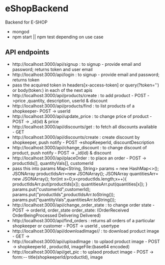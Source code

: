 # eShopBackend
Backend for E-SHOP

- mongod
- npm start || npm test depending on use case

## API endpoints
- http://localhost:3000/api/signup : to signup - provide email and password; returns token and user email
- http://localhost:3000/api/login : to signup - provide email and password; returns token
- pass the acquired token in headers[x-access-token] or query(?token='<token>') or body(token:<token>) in each of the next apis
- http://localhost:3000/api/products/create : to add product - POST ->price ,quantity, description, userId & discount
- http://localhost:3000/api/products/find : to list products of a shopkeeper- POST -> userId
- http://localhost:3000/api/update_price : to change price of product - POST -> _id(id) & price
- http://localhost:3000/api/discounts/get : to fetch all discounts available - GET
- http://localhost:3000/api/discounts/create :  create discount by shopkeeper, push notify - POST ->shopKeeperId, discountDescription
- http://localhost:3000/api/change_discount : to change discount of product, push notify - POST -> _id(id) & discount
- http://localhost:3000/api/placeOrder : to place an order - POST -> productIds[], quantityVals[], customerId
- pass this into params
                            Map<String, String> params = new HashMap<>();
                             JSONArray productIdsArr=new JSONArray();
                                JSONArray quantitiesArr= new JSONArray();
                                for(int x=0;x<productIds.length;x++){
                                        productIdsArr.put(productIds[x]);
                                        quantitiesArr.put(quantities[x]);
                                }
                                params.put("customerId",customerId);
                                params.put("productIds",productIdsArr.toString());
                                params.put("quantityVals",quantitiesArr.toString());
- http://localhost:3000/api/change_order_state : to change order state - POST -> orderId, order_state
  order_state: (OrderReceived OrderBeingProcessed Delivering Delivered)
- http://localhost:3000/api/find_orders : returns all orders of a particular shopkeeper or customer - POST -> userId , usertype
- http://localhost:3000/api/downloadImage/<shopkeeperId>/<productId> : to download product image - GET ->
- http://localhost:3000/api/uploadImage : to uplaod product image - POST -> shopkeeperId , productId, imageFile:(base64 encoded)
- http://localhost:3000/api/get_pic : to uplaod product image - POST -> form:-- title(shopkeeperId/productId), image
